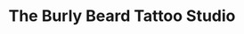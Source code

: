 ---
title: "The Burly Beard Tattoo Studio"
url: /rocky-mountain-house/the-burly-beard-tattoo-studio/
shop: Tattoo
---